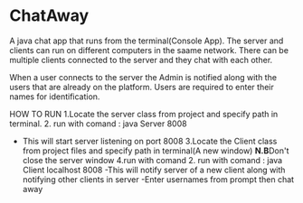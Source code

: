 # ChatAway
A java chat app that runs from the terminal(Console App). The server and clients can run on different computers in the saame network.
There can be multiple clients connected to the server and they chat with each other.

When a user connects to the server the Admin is notified along with the users that are already on the platform.
Users are required to enter their names for identification.

HOW TO RUN
1.Locate the server class from project and specify path in terminal.
2. run with comand : java Server 8008
  - This will start server listening on port 8008
3.Locate the Client class from project files and specify path in terminal(A new window)
**N.B**Don't close the server window
4.run with comand 2. run with comand : java Client localhost 8008
 -This will notify server of a new client along with notifying other clients in server
 -Enter usernames from prompt then chat away
 
 

